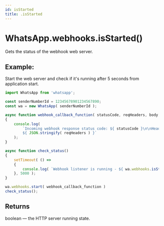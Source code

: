 ```yaml
---
id: isStarted
title: .isStarted
---
```


# WhatsApp.webhooks.isStarted()
Gets the status of the webhook web server.

## Example:
Start the web server and check if it's running after 5 seconds from application start.

```js
import WhatsApp from 'whatsapp';

const senderNumberId = 12345678901234567890;
const wa = new WhatsApp( senderNumberId );

async function webhook_callback_function( statusCode, reqHeaders, body, resp, err )
{
    console.log(
        `Incoming webhook response status code: ${ statusCode }\n\nHeaders:
        ${ JSON.stringify( reqHeaders ) }`
    );
}

async function check_status()
{
    setTimeout( () =>
    {
        console.log( `Webhook listener is running - ${ wa.webhooks.isStarted() }` );
    }, 5000 );
}

wa.webhooks.start( webhook_callback_function )
check_status();
```

## Returns
boolean — the HTTP server running state.
